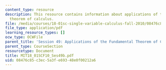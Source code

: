 ```yaml
---
content_type: resource
description: This resource contains information about applications of the fundamental
  theorem of calculus.
file: /media/courses/18-01sc-single-variable-calculus-fall-2010/08476c85c3ec5a3fe69348e0f00212a6_MIT18_01SCF10_Ses49b.pdf
file_type: application/pdf
learning_resource_types: []
ocw_type: OCWFile
parent_title: 'Session 49: Applications of the Fundamental Theorem of Calculus'
parent_type: CourseSection
resourcetype: Document
title: MIT18_01SCF10_Ses49b.pdf
uid: 08476c85-c3ec-5a3f-e693-48e0f00212a6
---
```

